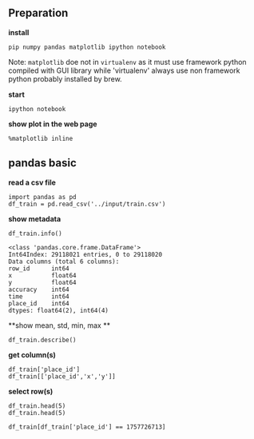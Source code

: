 ## Preparation

**install**

    pip numpy pandas matplotlib ipython notebook
   
Note: `matplotlib` doe not in `virtualenv` as it must use framework python compiled with GUI library while 'virtualenv' 
always use non framework python probably installed by brew.
   
**start**

    ipython notebook
    
**show plot in the web page**

    %matplotlib inline
    
## pandas basic

**read a csv file**

    import pandas as pd
    df_train = pd.read_csv('../input/train.csv')

**show metadata**

    df_train.info()
    
    <class 'pandas.core.frame.DataFrame'>
    Int64Index: 29118021 entries, 0 to 29118020
    Data columns (total 6 columns):
    row_id      int64
    x           float64
    y           float64
    accuracy    int64
    time        int64
    place_id    int64
    dtypes: float64(2), int64(4)

**show mean, std, min, max **

    df_train.describe()
    
**get column(s)**

    df_train['place_id']
    df_train[['place_id','x','y']]
    
**select row(s)**
    
    df_train.head(5)
    df_train.head(5)

    df_train[df_train['place_id'] == 1757726713]



